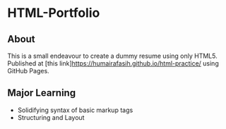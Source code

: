 # HTML-Portfolio
## About 

This is a small endeavour to create a dummy resume using only HTML5. Published at [this link]https://humairafasih.github.io/html-practice/ using GitHub Pages.

## Major Learning

- Solidifying syntax of basic markup tags
- Structuring and Layout


